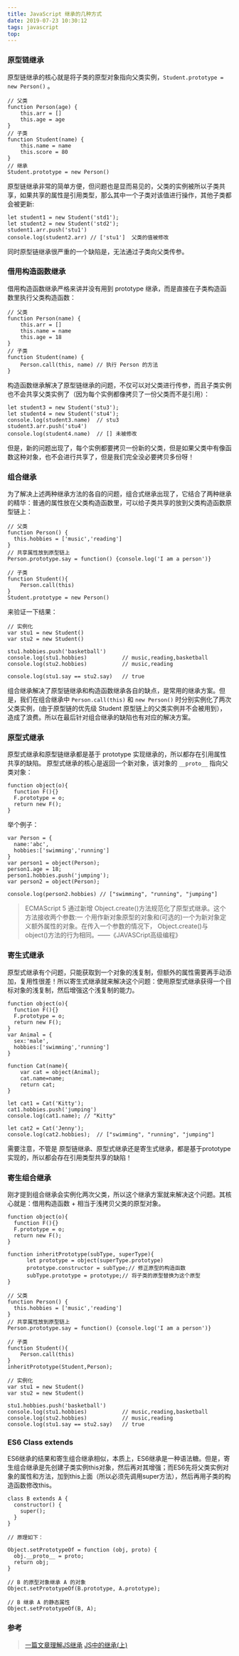 ```yaml
---
title: JavaScript 继承的几种方式
date: 2019-07-23 10:30:12
tags: javascript
top:
---
```



### 原型链继承
原型链继承的核心就是将子类的原型对象指向父类实例，`Student.prototype = new Person()` 。
```
// 父类
function Person(age) {
    this.arr = []   
    this.age = age        
}
// 子类
function Student(name) {
    this.name = name                 
    this.score = 80                  
}
// 继承
Student.prototype = new Person()
```

原型链继承非常的简单方便，但问题也是显而易见的，父类的实例被所以子类共享，如果共享的属性是引用类型，那么其中一个子类对该值进行操作，其他子类都会被更新:

```
let student1 = new Student('std1');
let student2 = new Student('std2');
student1.arr.push('stu1')
console.log(student2.arr) // ['stu1']  父类的值被修改
```

同时原型链继承很严重的一个缺陷是，无法通过子类向父类传参。

### 借用构造函数继承
借用构造函数继承严格来讲并没有用到 prototype 继承，而是直接在子类构造函数里执行父类构造函数：

```
// 父类
function Person(name) {
    this.arr = []
    this.name = name
    this.age = 18
}
// 子类
function Student(name) {
    Person.call(this, name) // 执行 Person 的方法
}
```

构造函数继承解决了原型链继承的问题，不仅可以对父类进行传参，而且子类实例也不会共享父类实例了（因为每个实例都像拷贝了一份父类而不是引用）：

```
let student3 = new Student('stu3');
let student4 = new Student('stu4');
console.log(student3.name)  // stu3
student3.arr.push('stu4')
console.log(student4.name)  // [] 未被修改
```

但是，新的问题出现了，每个实例都要拷贝一份新的父类，但是如果父类中有像函数这种对象，也不会进行共享了，但是我们完全没必要拷贝多份呀！

### 组合继承
为了解决上述两种继承方法的各自的问题，组合式继承出现了，它结合了两种继承的精华：普通的属性放在父类构造函数里，可以给子类共享的放到父类构造函数原型链上：

```
// 父类
function Person() {
  this.hobbies = ['music','reading']
}
// 共享属性放到原型链上
Person.prototype.say = function() {console.log('I am a person')}

// 子类
function Student(){
    Person.call(this)             
}
Student.prototype = new Person()
```


来验证一下结果：
```
// 实例化
var stu1 = new Student()
var stu2 = new Student()

stu1.hobbies.push('basketball')
console.log(stu1.hobbies)           // music,reading,basketball
console.log(stu2.hobbies)           // music,reading

console.log(stu1.say == stu2.say)   // true
```

组合继承解决了原型链继承和构造函数继承各自的缺点，是常用的继承方案。但是，我们在组合继承中 `Person.call(this)` 和 `new Person()` 时分别实例化了两次父类实例，(由于原型链的优先级 Student 原型链上的父类实例并不会被用到），造成了浪费。所以在最后针对组合继承的缺陷也有对应的解决方案。

### 原型式继承
原型式继承和原型链继承都是基于 prototype 实现继承的，所以都存在引用属性共享的缺陷。 原型式继承的核心是返回一个新对象，该对象的 `__proto__` 指向父类对象：

```
function object(o){
  function F(){}
  F.prototype = o;
  return new F();
}
```

举个例子：
```
var Person = {
  name:'abc',
  hobbies:['swimming','running']
}
var person1 = object(Person);
person1.age = 18;
person1.hobbies.push('jumping');
var person2 = object(Person);

console.log(person2.hobbies) // ["swimming", "running", "jumping"]
```

>ECMAScript 5 通过新增 Object.create()方法规范化了原型式继承。这个方法接收两个参数:一 个用作新对象原型的对象和(可选的)一个为新对象定义额外属性的对象。在传入一个参数的情况下， Object.create()与 object()方法的行为相同。——《JAVASCript高级编程》

### 寄生式继承
原型式继承有个问题，只能获取到一个对象的浅复制，但额外的属性需要再手动添加，复用性很差！所以寄生式继承就来解决这个问题：使用原型式继承获得一个目标对象的浅复制，然后增强这个浅复制的能力。

```
function object(o){
  function F(){}
  F.prototype = o;
  return new F();
}
var Animal = {
  sex:'male',
  hobbies:['swimming','running']
}

function Cat(name){
    var cat = object(Animal);
    cat.name=name;
    return cat;
}

let cat1 = Cat('Kitty');
cat1.hobbies.push('jumping')
console.log(cat1.name); // "Kitty"

let cat2 = Cat('Jenny');
console.log(cat2.hobbies);  // ["swimming", "running", "jumping"]
```
需要注意，不管是 原型链继承、原型式继承还是寄生式继承，都是基于prototype实现的，所以都会存在引用类型共享的缺陷！

### 寄生组合继承
刚才提到组合继承会实例化两次父类，所以这个继承方案就来解决这个问题。其核心就是：借用构造函数 + 相当于浅拷贝父类的原型对象。

```
function object(o){
  function F(){}
  F.prototype = o;
  return new F();
}

function inheritPrototype(subType, superType){
      let prototype = object(superType.prototype)
      prototype.constructor = subType;// 修正原型的构造函数
      subType.prototype = prototype;// 将子类的原型替换为这个原型
}

// 父类
function Person() {
  this.hobbies = ['music','reading']
}
// 共享属性放到原型链上
Person.prototype.say = function() {console.log('I am a person')}

// 子类
function Student(){
    Person.call(this)             
}
inheritPrototype(Student,Person);

// 实例化
var stu1 = new Student()
var stu2 = new Student()

stu1.hobbies.push('basketball')
console.log(stu1.hobbies)           // music,reading,basketball
console.log(stu2.hobbies)           // music,reading
console.log(stu1.say == stu2.say)   // true
```

### ES6 Class extends
ES6继承的结果和寄生组合继承相似，本质上，ES6继承是一种语法糖。但是，寄生组合继承是先创建子类实例this对象，然后再对其增强；而ES6先将父类实例对象的属性和方法，加到this上面（所以必须先调用super方法），然后再用子类的构造函数修改this。

```
class B extends A {
  constructor() {
    super();
  }
}

// 原理如下：

Object.setPrototypeOf = function (obj, proto) {
  obj.__proto__ = proto;
  return obj;
}

// B 的原型对象继承 A 的对象
Object.setPrototypeOf(B.prototype, A.prototype);

// B 继承 A 的静态属性
Object.setPrototypeOf(B, A);
```




### 参考
> [一篇文章理解JS继承](https://segmentfault.com/a/1190000015727237)
[JS中的继承(上)](https://segmentfault.com/a/1190000014476341)